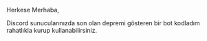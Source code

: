 <p>Herkese Merhaba,</p>
  <meta>Discord sunucularınızda son olan depremi gösteren bir bot kodladım rahatlıkla kurup kullanabilirsiniz.</meta>
  <img url = ""></img
